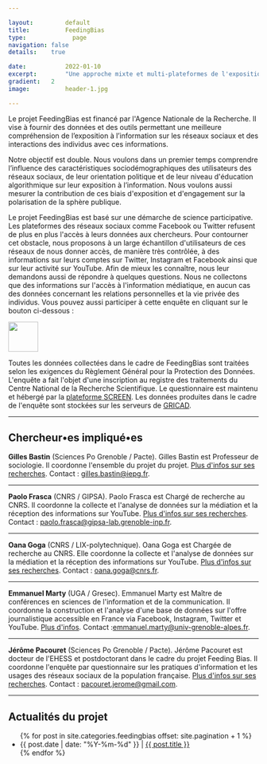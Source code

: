 ```yaml
---

layout:			default
title:  		FeedingBias
type:			  page
navigation: false
details:    true

date:   		2022-01-10
excerpt: 		"Une approche mixte et multi-plateformes de l'exposition aux médias sur les réseaux sociaux "
gradient: 	2
image: 			header-1.jpg

---
```


Le projet FeedingBias est financé par l'Agence Nationale de la Recherche. Il vise à fournir des données et des outils permettant une meilleure compréhension de l’exposition à l’information sur les réseaux sociaux et des interactions des individus avec ces informations.

Notre objectif est double. Nous voulons dans un premier temps comprendre l’influence des caractéristiques sociodémographiques des utilisateurs des réseaux sociaux, de leur orientation politique et de leur niveau d'éducation algorithmique sur leur exposition à l’information. Nous voulons aussi mesurer la contribution de ces biais d'exposition et d'engagement sur la polarisation de la sphère publique.

Le projet FeedingBias est basé sur une démarche de science participative. Les plateformes des réseaux sociaux comme Facebook ou Twitter refusent de plus en plus l'accès à leurs données aux chercheurs. Pour contourner cet obstacle, nous proposons à un large échantillon d'utilisateurs de ces réseaux de nous donner accès, de manière très contrôlée, à des informations sur leurs comptes sur Twitter, Instagram et Facebook ainsi que sur leur activité sur YouTube. Afin de mieux les connaître, nous leur demandons aussi de répondre à quelques questions. Nous ne collectons que des informations sur l'accès à l'information médiatique, en aucun cas des données concernant les relations personnelles et la vie privée des individus. Vous pouvez aussi participer à cette enquête en cliquant sur le bouton ci-dessous :

<a href="https://enquetes-screen.msh-alpes.fr/index.php/521188?lang=fr"><img src="https://algorithmicsociety.github.io/images/jeparticipe_bouton.jpg" height="60"></a>

Toutes les données collectées dans le cadre de FeedingBias sont traitées selon les exigences du Règlement Général pour la Protection des Données. L'enquête a fait l'objet d'une inscription au registre des traitements du Centre National de la Recherche Scientifique. Le questionnaire est maintenu et hébergé par la [plateforme SCREEN](https://www.msh-alpes.fr/plateformes/screen). Les données produites dans le cadre de l'enquête sont stockées sur les serveurs de [GRICAD](https://gricad.univ-grenoble-alpes.fr/).

---

## **Chercheur•es impliqué•es**

**Gilles Bastin** (Sciences Po Grenoble / Pacte). Gilles Bastin est Professeur de sociologie. Il coordonne l'ensemble du projet du projet. [Plus d'infos sur ses recherches](gillesbastin.github.io/). Contact : [gilles.bastin@iepg.fr](mailto:gilles.bastin@iepg.fr).
<hr>

**Paolo Frasca** (CNRS / GIPSA). Paolo Frasca est Chargé de recherche au CNRS. Il coordonne la collecte et l'analyse de données sur la médiation et la réception des informations sur YouTube. [Plus d'infos sur ses recherches](http://www.gipsa-lab.grenoble-inp.fr/~paolo.frasca/). Contact : [paolo.frasca@gipsa-lab.grenoble-inp.fr](paolo.frasca@gipsa-lab.grenoble-inp.fr).
<hr>

**Oana Goga** (CNRS / LIX-polytechnique). Oana Goga est Chargée de recherche au CNRS. Elle coordonne la collecte et l'analyse de données sur la médiation et la réception des informations sur YouTube. [Plus d'infos sur ses recherches](lix.polytechnique.fr/~goga/). Contact : [oana.goga@cnrs.fr](mailto:oana.goga@cnrs.fr).
<hr>

**Emmanuel Marty** (UGA / Gresec). Emmanuel Marty est Maître de conférences en sciences de l'information et de la communication. Il coordonne la construction et l'analyse d'une base de données sur l'offre journalistique accessible en France via Facebook, Instagram, Twitter et YouTube. [Plus d'infos](http://gresec.univ-grenoble-alpes.fr/version-francaise/membres/emmanuel-marty-539633.kjsp). Contact :[emmanuel.marty@univ-grenoble-alpes.fr](emmanuel.marty@univ-grenoble-alpes.fr).
<hr>

**Jérôme Pacouret** (Sciences Po Grenoble / Pacte). Jérôme Pacouret est docteur de l'EHESS et postdoctorant dans le cadre du projet Feeding Bias. Il coordonne l'enquête par questionnaire sur les pratiques d'information et les usages des réseaux sociaux de la population française. [Plus d'infos sur ses recherches](https://cessp.cnrs.fr/-PACOURET-Jerome-). Contact : [pacouret.jerome@gmail.com](mailto:pacouret.jerome@gmail.com).

---

## **Actualités du projet**

<ul class="post-list">
        {% for post in site.categories.feedingbias offset: site.pagination + 1 %}
                <li><span class="date">{{ post.date | date: "%Y-%m-%d" }}</span> | <a class="link" href="{{ post.url | relative_url }}">{{ post.title }}</a></li>
        {% endfor %}
</ul>
